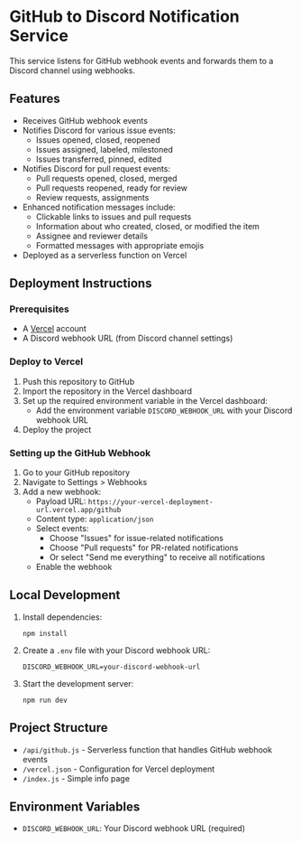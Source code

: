 # GitHub to Discord Notification Service

This service listens for GitHub webhook events and forwards them to a Discord channel using webhooks.

## Features

- Receives GitHub webhook events
- Notifies Discord for various issue events:
  - Issues opened, closed, reopened
  - Issues assigned, labeled, milestoned
  - Issues transferred, pinned, edited
- Notifies Discord for pull request events:
  - Pull requests opened, closed, merged
  - Pull requests reopened, ready for review
  - Review requests, assignments
- Enhanced notification messages include:
  - Clickable links to issues and pull requests
  - Information about who created, closed, or modified the item
  - Assignee and reviewer details
  - Formatted messages with appropriate emojis
- Deployed as a serverless function on Vercel

## Deployment Instructions

### Prerequisites

- A [Vercel](https://vercel.com) account
- A Discord webhook URL (from Discord channel settings)

### Deploy to Vercel

1. Push this repository to GitHub
2. Import the repository in the Vercel dashboard
3. Set up the required environment variable in the Vercel dashboard:
   - Add the environment variable `DISCORD_WEBHOOK_URL` with your Discord webhook URL
4. Deploy the project

### Setting up the GitHub Webhook

1. Go to your GitHub repository
2. Navigate to Settings > Webhooks
3. Add a new webhook:
   - Payload URL: `https://your-vercel-deployment-url.vercel.app/github`
   - Content type: `application/json`
   - Select events:
     - Choose "Issues" for issue-related notifications
     - Choose "Pull requests" for PR-related notifications
     - Or select "Send me everything" to receive all notifications
   - Enable the webhook

## Local Development

1. Install dependencies:
   ```
   npm install
   ```
2. Create a `.env` file with your Discord webhook URL:
   ```
   DISCORD_WEBHOOK_URL=your-discord-webhook-url
   ```
3. Start the development server:
   ```
   npm run dev
   ```

## Project Structure

- `/api/github.js` - Serverless function that handles GitHub webhook events
- `/vercel.json` - Configuration for Vercel deployment
- `/index.js` - Simple info page

## Environment Variables

- `DISCORD_WEBHOOK_URL`: Your Discord webhook URL (required)